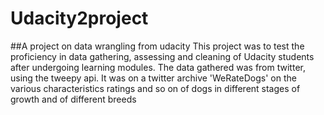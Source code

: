 # Udacity2project
##A project on data wrangling from udacity 
This project was to test the proficiency in data gathering, assessing and cleaning of Udacity students after undergoing learning modules.
The data gathered was from twitter, using the tweepy api. It was on a twitter archive 'WeRateDogs' on the various characteristics ratings and so on of dogs in different stages of growth and of different breeds
